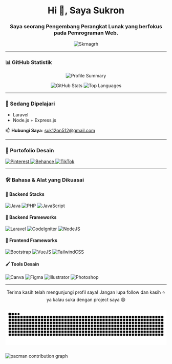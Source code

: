 <h1 align="center">Hi 👋, Saya Sukron</h1>
<h3 align="center">Saya seorang Pengembang Perangkat Lunak yang berfokus pada Pemrograman Web.</h3>

<p align="center">
  <img src="https://komarev.com/ghpvc/?username=Skrnagrh&label=Profile%20views&color=0e75b6&style=flat" alt="Skrnagrh" />
</p>

---

### 📊 GitHub Statistik

<p align="center">
  <img src="https://github-profile-summary-cards.vercel.app/api/cards/profile-details?username=Skrnagrh&theme=github" alt="Profile Summary"/>
</p>

<p align="center">
  <img height="180em" src="https://github-readme-stats-eight-theta.vercel.app/api?username=skrnagrh&show_icons=true&theme=algolia&include_all_commits=true&count_private=true" alt="GitHub Stats"/>
  <img height="180em" src="https://github-readme-stats-eight-theta.vercel.app/api/top-langs/?username=skrnagrh&layout=compact&theme=algolia" alt="Top Languages"/>
</p>

---

### 🚀 Sedang Dipelajari

- Laravel
- Node.js + Express.js

📫 **Hubungi Saya**: [suk12on512@gmail.com](mailto:suk12on512@gmail.com)

---

### 🎨 Portofolio Desain

<p align="left">
  <a href="https://id.pinterest.com/skrnagrh/picsart/" target="_blank">
    <img src="https://raw.githubusercontent.com/rahuldkjain/github-profile-readme-generator/master/src/images/icons/Social/pinterest.svg" alt="Pinterest" width="30" height="30"/>
  </a>
  <a href="https://www.behance.net/sedotwcone" target="_blank">
    <img src="https://cdn.jsdelivr.net/gh/devicons/devicon/icons/behance/behance-original.svg" alt="Behance" width="30" height="30"/>
  </a>
  <a href="https://www.tiktok.com/@sedotwcone" target="_blank">
    <img src="https://cdn-icons-png.flaticon.com/512/3046/3046122.png" alt="TikTok" width="30" height="30"/>
  </a>
</p>

---

### 🛠️ Bahasa & Alat yang Dikuasai

#### 🔧 Backend Stacks

<p>
  <img src="https://cdn.jsdelivr.net/gh/devicons/devicon/icons/java/java-original.svg" alt="Java" width="40" height="40"/>
  <img src="https://cdn.jsdelivr.net/gh/devicons/devicon/icons/php/php-original.svg" alt="PHP" width="40" height="40"/>
  <img src="https://cdn.jsdelivr.net/gh/devicons/devicon/icons/javascript/javascript-original.svg" alt="JavaScript" width="40" height="40"/>
</p>

#### 🧱 Backend Frameworks

<p>
  <img src="https://cdn.jsdelivr.net/gh/devicons/devicon/icons/laravel/laravel-original.svg" alt="Laravel" width="40" height="40"/>
  <img src="https://cdn.jsdelivr.net/gh/devicons/devicon/icons/codeigniter/codeigniter-plain.svg" alt="CodeIgniter" width="40" height="40"/>
  <img src="https://cdn.jsdelivr.net/gh/devicons/devicon/icons/nodejs/nodejs-original-wordmark.svg" alt="NodeJS" width="40" height="40"/>
</p>

#### 🎨 Frontend Frameworks

<p>
  <img src="https://cdn.jsdelivr.net/gh/devicons/devicon/icons/bootstrap/bootstrap-plain-wordmark.svg" alt="Bootstrap" width="40" height="40"/>
  <img src="https://cdn.jsdelivr.net/gh/devicons/devicon/icons/vuejs/vuejs-original-wordmark.svg" alt="VueJS" width="40" height="40"/>
  <img src="https://cdn.jsdelivr.net/gh/devicons/devicon/icons/tailwindcss/tailwindcss-original-wordmark.svg" alt="TailwindCSS" width="40" height="40"/>
</p>

#### 🖌️ Tools Desain

<p>
  <img src="https://cdn.jsdelivr.net/gh/devicons/devicon/icons/canva/canva-original.svg" alt="Canva" width="40" height="40"/>
  <img src="https://cdn.jsdelivr.net/gh/devicons/devicon/icons/figma/figma-original.svg" alt="Figma" width="40" height="40"/>
  <img src="https://cdn.jsdelivr.net/gh/devicons/devicon/icons/illustrator/illustrator-plain.svg" alt="Illustrator" width="40" height="40"/>
  <img src="https://cdn.jsdelivr.net/gh/devicons/devicon/icons/photoshop/photoshop-original.svg" alt="Photoshop" width="40" height="40"/>
</p>

---

<p align="center">
  Terima kasih telah mengunjungi profil saya! Jangan lupa follow dan kasih ⭐️ ya kalau suka dengan project saya 😄
</p>

###

<img src="https://raw.githubusercontent.com/shadowbytex18/shadowbytex18/output/snake.svg" alt="Snake animation" />

###

<picture>
  <source media="(prefers-color-scheme: dark)" srcset="https://raw.githubusercontent.com/shadowbytex18/shadowbytex18/output/pacman-contribution-graph-dark.svg">
  <source media="(prefers-color-scheme: light)" srcset="https://raw.githubusercontent.com/shadowbytex18/shadowbytex18/output/pacman-contribution-graph.svg">
  <img alt="pacman contribution graph" src="https://raw.githubusercontent.com/shadowbytex18/shadowbytex18/output/pacman-contribution-graph.svg">
</picture>

###